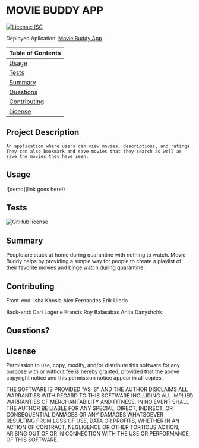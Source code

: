 # MOVIE BUDDY APP

[![License: ISC](https://img.shields.io/badge/License-ISC-blue.svg)](https://opensource.org/licenses/ISC)

Deployed Aplication:
[Movie Buddy App](https://github.com/clogerie/movie-buddy-project)

| Table of Contents |
| ----------------- |
| [Usage](#Usage)   |
| [Tests](#Tests)   |
| [Summary](#Summary)
| [Questions](#Questions) |
| [Contributing](#Contributing) |add .
| [License](#License) |

## Project Description
    An application where users can view movies, descriptions, and ratings. They can also bookmark and save movies that they search as well as save the movies they have seen.

## Usage

![demo](link goes here!)

## Tests
![GitHub license](https://img.shields.io/badge/tests-100%25-success)

## Summary
People are stuck at home during quarantine with nothing to watch. Movie Buddy helps by providing a simple way for people to create a playlist of their favorite movies and binge watch during quarantine.

## Contributing
Front-end:
Isha Khosla
Alex Fernandes
Erik Ulerio

Back-end:
Carl Logerie
Francis Roy Balasabas
Anita Danyshchk

## Questions?

## License

Permission to use, copy, modify, and/or distribute this software for any purpose with or without fee is hereby granted, provided that the above copyright notice and this permission notice appear in all copies.

THE SOFTWARE IS PROVIDED "AS IS" AND THE AUTHOR DISCLAIMS ALL WARRANTIES WITH REGARD TO THIS SOFTWARE INCLUDING ALL IMPLIED WARRANTIES OF MERCHANTABILITY AND FITNESS. IN NO EVENT SHALL THE AUTHOR BE LIABLE FOR ANY SPECIAL, DIRECT, INDIRECT, OR CONSEQUENTIAL DAMAGES OR ANY DAMAGES WHATSOEVER RESULTING FROM LOSS OF USE, DATA OR PROFITS, WHETHER IN AN ACTION OF CONTRACT, NEGLIGENCE OR OTHER TORTIOUS ACTION, ARISING OUT OF OR IN CONNECTION WITH THE USE OR PERFORMANCE OF THIS SOFTWARE.
